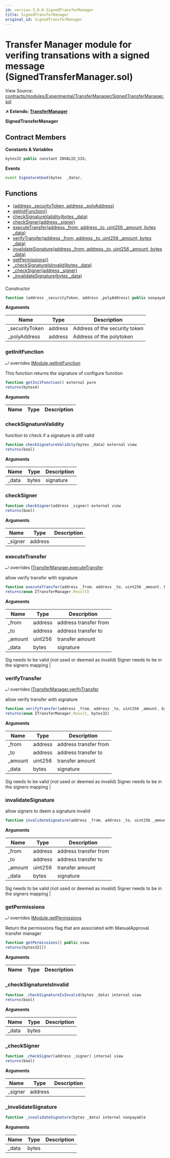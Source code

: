 ```yaml
---
id: version-3.0.0-SignedTransferManager
title: SignedTransferManager
original_id: SignedTransferManager
---
```


# Transfer Manager module for verifing transations with a signed message (SignedTransferManager.sol)

View Source: [contracts/modules/Experimental/TransferManager/SignedTransferManager.sol](../../contracts/modules/Experimental/TransferManager/SignedTransferManager.sol)

**↗ Extends: [TransferManager](TransferManager.md)**

**SignedTransferManager**

## Contract Members
**Constants & Variables**

```js
bytes32 public constant INVALID_SIG;

```

**Events**

```js
event SignatureUsed(bytes  _data);
```

## Functions

- [(address _securityToken, address _polyAddress)](#)
- [getInitFunction()](#getinitfunction)
- [checkSignatureValidity(bytes _data)](#checksignaturevalidity)
- [checkSigner(address _signer)](#checksigner)
- [executeTransfer(address _from, address _to, uint256 _amount, bytes _data)](#executetransfer)
- [verifyTransfer(address _from, address _to, uint256 _amount, bytes _data)](#verifytransfer)
- [invalidateSignature(address _from, address _to, uint256 _amount, bytes _data)](#invalidatesignature)
- [getPermissions()](#getpermissions)
- [_checkSignatureIsInvalid(bytes _data)](#_checksignatureisinvalid)
- [_checkSigner(address _signer)](#_checksigner)
- [_invalidateSignature(bytes _data)](#_invalidatesignature)

### 

Constructor

```js
function (address _securityToken, address _polyAddress) public nonpayable Module 
```

**Arguments**

| Name        | Type           | Description  |
| ------------- |------------- | -----|
| _securityToken | address | Address of the security token | 
| _polyAddress | address | Address of the polytoken | 

### getInitFunction

⤾ overrides [IModule.getInitFunction](IModule.md#getinitfunction)

This function returns the signature of configure function

```js
function getInitFunction() external pure
returns(bytes4)
```

**Arguments**

| Name        | Type           | Description  |
| ------------- |------------- | -----|

### checkSignatureValidity

function to check if a signature is still valid

```js
function checkSignatureValidity(bytes _data) external view
returns(bool)
```

**Arguments**

| Name        | Type           | Description  |
| ------------- |------------- | -----|
| _data | bytes | signature | 

### checkSigner

```js
function checkSigner(address _signer) external view
returns(bool)
```

**Arguments**

| Name        | Type           | Description  |
| ------------- |------------- | -----|
| _signer | address |  | 

### executeTransfer

⤾ overrides [ITransferManager.executeTransfer](ITransferManager.md#executetransfer)

allow verify transfer with signature

```js
function executeTransfer(address _from, address _to, uint256 _amount, bytes _data) external nonpayable onlySecurityToken 
returns(enum ITransferManager.Result)
```

**Arguments**

| Name        | Type           | Description  |
| ------------- |------------- | -----|
| _from | address | address transfer from | 
| _to | address | address transfer to | 
| _amount | uint256 | transfer amount | 
| _data | bytes | signature
Sig needs to be valid (not used or deemed as invalid)
Signer needs to be in the signers mapping | 

### verifyTransfer

⤾ overrides [ITransferManager.verifyTransfer](ITransferManager.md#verifytransfer)

allow verify transfer with signature

```js
function verifyTransfer(address _from, address _to, uint256 _amount, bytes _data) public view
returns(enum ITransferManager.Result, bytes32)
```

**Arguments**

| Name        | Type           | Description  |
| ------------- |------------- | -----|
| _from | address | address transfer from | 
| _to | address | address transfer to | 
| _amount | uint256 | transfer amount | 
| _data | bytes | signature
Sig needs to be valid (not used or deemed as invalid)
Signer needs to be in the signers mapping | 

### invalidateSignature

allow signers to deem a signature invalid

```js
function invalidateSignature(address _from, address _to, uint256 _amount, bytes _data) external nonpayable
```

**Arguments**

| Name        | Type           | Description  |
| ------------- |------------- | -----|
| _from | address | address transfer from | 
| _to | address | address transfer to | 
| _amount | uint256 | transfer amount | 
| _data | bytes | signature
Sig needs to be valid (not used or deemed as invalid)
Signer needs to be in the signers mapping | 

### getPermissions

⤾ overrides [IModule.getPermissions](IModule.md#getpermissions)

Return the permissions flag that are associated with ManualApproval transfer manager

```js
function getPermissions() public view
returns(bytes32[])
```

**Arguments**

| Name        | Type           | Description  |
| ------------- |------------- | -----|

### _checkSignatureIsInvalid

```js
function _checkSignatureIsInvalid(bytes _data) internal view
returns(bool)
```

**Arguments**

| Name        | Type           | Description  |
| ------------- |------------- | -----|
| _data | bytes |  | 

### _checkSigner

```js
function _checkSigner(address _signer) internal view
returns(bool)
```

**Arguments**

| Name        | Type           | Description  |
| ------------- |------------- | -----|
| _signer | address |  | 

### _invalidateSignature

```js
function _invalidateSignature(bytes _data) internal nonpayable
```

**Arguments**

| Name        | Type           | Description  |
| ------------- |------------- | -----|
| _data | bytes |  | 

